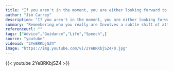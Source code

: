 ```yaml
---
title: "If you aren't in the moment, you are either looking forward to uncertainty, or back to pain and regret."
author: "Jim Carrey"
description: "If you aren't in the moment, you are either looking forward to uncertainty, or back to pain and regret. - Jim Carrey quotes from GetInspired365.com"
summary: "Remembering who you really are Involves a subtle shift of attention. From a tense present To the present tense..."
referenceurl: ""
tags: ["Advice","Guidance","Life","Speech",]
source: "youtube"
videoid: "2YeBRKbjSZ4"
image: "https://img.youtube.com/vi/2YeBRKbjSZ4/0.jpg"
---
```


{{< youtube 2YeBRKbjSZ4 >}}
